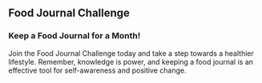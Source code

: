 ## Food Journal Challenge<br>
### Keep a Food Journal for a Month!<br>
Join the Food Journal Challenge today and take a step towards a healthier lifestyle. Remember, knowledge is power, and keeping a food journal is an effective tool for self-awareness and positive change.
